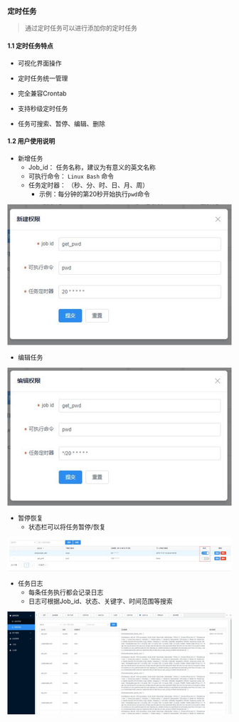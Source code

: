 ### 定时任务

> 通过定时任务可以进行添加你的定时任务



#### 1.1 定时任务特点

- 可视化界面操作
- 定时任务统一管理

- 完全兼容Crontab
- 支持秒级定时任务
- 任务可搜索、暂停、编辑、删除



#### 1.2 用户使用说明

- 新增任务
  - Job_id： 任务名称，建议为有意义的英文名称
  - 可执行命令： `Linux Bash` 命令
  - 任务定时器： （秒、分、时、日、月、周）
    - 示例：每分钟的第20秒开始执行`pwd`命令

![](./_static/timed_task01.jpg)







- 编辑任务

![Edit](./_static/timed_task02.jpg)



- 暂停恢复
  - 状态栏可以将任务暂停/恢复

![](./_static/timed_task03.jpg)





- 任务日志
  - 每条任务执行都会记录日志
  - 日志可根据Job_id、状态、关键字、时间范围等搜索

![timed_logs](./_static/timed_logs.jpg)
